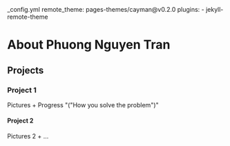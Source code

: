 <html>
_config.yml
      remote_theme: pages-themes/cayman@v0.2.0
plugins:
- jekyll-remote-theme
      <h1>
          About Phuong Nguyen Tran
      </h1>
      <body>
            <h2> Projects </h2>
            <h3>
                Project 1
            </h3>
            <p> Pictures + Progress "("How you solve the problem")"</p>
            <h4>
                Project 2
            </h4>
            <p> Pictures 2 + ... </p>
        </body>
</html>
